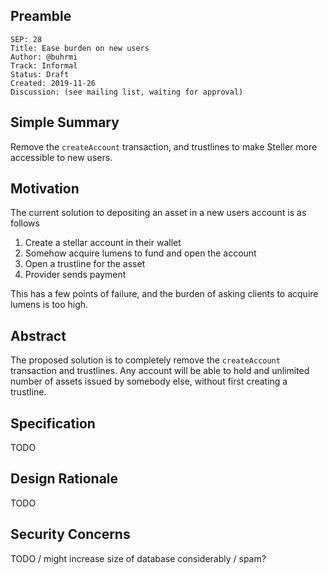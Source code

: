 ## Preamble

```
SEP: 28
Title: Ease burden on new users
Author: @buhrmi
Track: Informal
Status: Draft
Created: 2019-11-26
Discussion: (see mailing list, waiting for approval)
```

## Simple Summary
Remove the `createAccount` transaction, and trustlines to make Steller more accessible to new users.

## Motivation
The current solution to depositing an asset in a new users account is as follows

1. Create a stellar account in their wallet
2. Somehow acquire lumens to fund and open the account
3. Open a trustline for the asset
4. Provider sends payment

This has a few points of failure, and the burden of asking clients to acquire lumens is too high.

## Abstract
The proposed solution is to completely remove the `createAccount` transaction and trustlines.
Any account will be able to hold and unlimited number of assets issued by somebody else, without first creating a trustline.

## Specification
TODO

## Design Rationale
TODO

## Security Concerns
TODO / might increase size of database considerably / spam?
